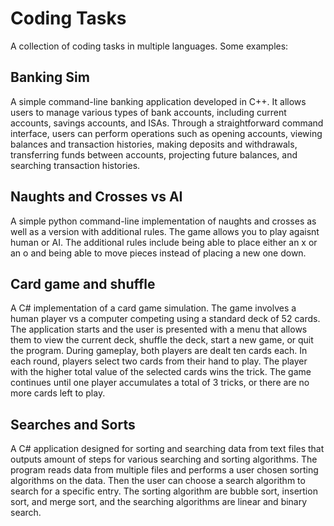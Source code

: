 # Coding Tasks

A collection of coding tasks in multiple languages.
Some examples:

## Banking Sim
A simple command-line banking application developed in C++. It allows users to manage various types of bank accounts, including current accounts, savings accounts, and ISAs. Through a straightforward command interface, users can perform operations such as opening accounts, viewing balances and transaction histories, making deposits and withdrawals, transferring funds between accounts, projecting future balances, and searching transaction histories.

## Naughts and Crosses vs AI
A simple python command-line implementation of naughts and crosses as well as a version with additional rules. The game allows you to play agaisnt human or AI. The additional rules include being able to place either an x or an o and being able to move pieces instead of placing a new one down.

## Card game and shuffle
A C# implementation of a card game simulation. The game involves a human player vs a computer competing using a standard deck of 52 cards. The application starts and the user is presented with a menu that allows them to view the current deck, shuffle the deck, start a new game, or quit the program. During gameplay, both players are dealt ten cards each. In each round, players select two cards from their hand to play. The player with the higher total value of the selected cards wins the trick. The game continues until one player accumulates a total of 3 tricks, or there are no more cards left to play.

## Searches and Sorts
A C# application designed for sorting and searching data from text files that outputs amount of steps for various searching and sorting algorithms. The program reads data from multiple files and performs a user chosen sorting algorithms on the data. Then the user can choose a search algorithm to search for a specific entry. The sorting algorithm are bubble sort, insertion sort, and merge sort, and the searching algorithms are linear and binary search.

